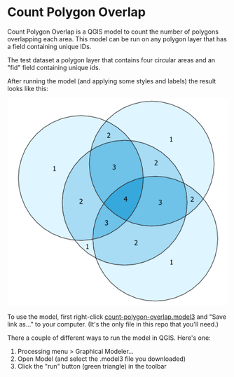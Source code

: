 # Count Polygon Overlap

Count Polygon Overlap is a QGIS model to count the number of polygons overlapping each area.  This model can be run on any polygon layer that has a field containing unique IDs.

The test dataset a polygon layer that contains four circular areas and an "fid" field containing unique ids.

After running the model (and applying some styles and labels) the result looks like this:

![model result](result.png)

To use the model, first right-click [count-polygon-overlap.model3](https://github.com/kgjenkins/qgis-count-polygon-overlap/raw/master/count-polygon-overlap.model3) and "Save link as..." to your computer.  (It's the only file in this repo that you'll need.)

There a couple of different ways to run the model in QGIS.  Here's one:

1. Processing menu > Graphical Modeler...
2. Open Model (and select the .model3 file you downloaded)
3. Click the "run" button (green triangle) in the toolbar
